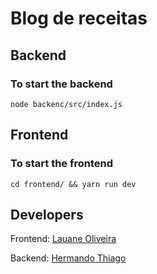# Blog de receitas

## Backend

### To start the backend

```
node backenc/src/index.js
```

## Frontend

### To start the frontend

```
cd frontend/ && yarn run dev
```

## Developers

Frontend: [Lauane Oliveira](https://github.com/Lauaneoc)

Backend: [Hermando Thiago](https://github.com/HermandoThiago)
